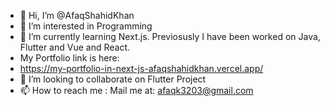 - 👋 Hi, I’m @AfaqShahidKhan
- 👀 I’m interested in Programming
- 🌱 I’m currently learning Next.js. Previosusly I have been worked on Java, Flutter and Vue and React.
- My Portfolio link is here:
- https://my-portfolio-in-next-js-afaqshahidkhan.vercel.app/
- 💞️ I’m looking to collaborate on Flutter Project
- 📫 How to reach me : Mail me at:  afaqk3203@gmail.com

<!---
afaqShahidKhan/afaqShahidKhan is a ✨ special ✨ repository because its `README.md` (this file) appears on your GitHub profile.
You can click the Preview link to take a look at your changes.
--->

